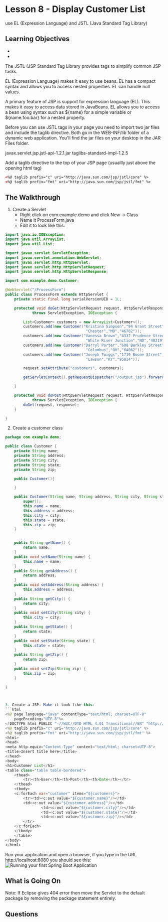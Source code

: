 <!-- enter lesson number and title below separated by hyphen-->
# Lesson 8 - Display Customer List

use EL (Expression Language) and JSTL (Java Standard Tag Library)
## Learning Objectives
*
*

The JSTL (JSP Standard Tag Library provides tags to simplify common JSP tasks.

EL (Expression Language) makes it easy to use beans. EL has a compact syntax and allows you to access nested properties. EL can handle null values.

A primary feature of JSP is support for expression language (EL). This makes it easy to access data stored in JavaBeans. EL allows you to access a bean using syntax such as ${name} for a simple variable or ${name.foo.bar} for a nested property.

Before you can use JSTL tags in your page you need to import two jar files and include the taglib directive. Both go in the WEB-INF/lib folder of a dynamic web application.  You'll find the jar files on your desktop in the JAR Files folder.

javax.servlet.jsp.jstl-api-1.2.1.jar
taglibs-standard-impl-1.2.5


Add a taglib directive to the top of your JSP page (usuallly just above the opening html tag)

```html
<%@ taglib prefix="c" uri="http://java.sun.com/jsp/jstl/core" %>
<%@ taglib prefix="fmt" uri="http://java.sun.com/jsp/jstl/fmt" %>
```


## The Walkthrough

1. Create a Servlet
	* Right click on com.example.demo and click New -> Class
	* Name it ProcessForm.java
	* Edit it to look like this:

```java
import java.io.IOException;
import java.util.ArrayList;
import java.util.List;

import javax.servlet.ServletException;
import javax.servlet.annotation.WebServlet;
import javax.servlet.http.HttpServlet;
import javax.servlet.http.HttpServletRequest;
import javax.servlet.http.HttpServletResponse;

import com.example.demo.Customer;

@WebServlet("/ProcessForm")
public class ProcessForm extends HttpServlet {
	private static final long serialVersionUID = 1L;

	protected void doGet(HttpServletRequest request, HttpServletResponse response)
			throws ServletException, IOException {

		List<Customer> customers = new ArrayList<Customer>();
		customers.add(new Customer("Kristina Simpson","94 Grant Street",
									"Chester","MO","46782"));
		customers.add(new Customer("Vanessa	Brown","4337 Prudence Street",
									"White River Junction","ND","48219"));
		customers.add(new Customer("Darryl Porter","608 Berkley Street",
									"Columbus","OH","64062"));
		customers.add(new Customer("Joseph Twiggs","1719 Boone Street",
									"Lawson","KY","95814"));

		request.setAttribute("customers", customers);

		getServletContext().getRequestDispatcher("/output.jsp").forward(request, response);

	}

	protected void doPost(HttpServletRequest request, HttpServletResponse response)
			throws ServletException, IOException {
		doGet(request, response);
	}

}

```


2. Create a customer class

```java
package com.example.demo;

public class Customer {
	private String name;
	private String address;
	private String city;
	private String state;
	private String zip;

	public Customer(){

	}

	public Customer(String name, String address, String city, String state, String zip) {
		super();
		this.name = name;
		this.address = address;
		this.city = city;
		this.state = state;
		this.zip = zip;
	}


	public String getName() {
		return name;
	}
	public void setName(String name) {
		this.name = name;
	}
	public String getAddress() {
		return address;
	}
	public void setAddress(String address) {
		this.address = address;
	}
	public String getCity() {
		return city;
	}
	public void setCity(String city) {
		this.city = city;
	}
	public String getState() {
		return state;
	}
	public void setState(String state) {
		this.state = state;
	}
	public String getZip() {
		return zip;
	}
	public void setZip(String zip) {
		this.zip = zip;
	}

}



3. Create a JSP. Make it look like this:
```html
<%@ page language="java" contentType="text/html; charset=UTF-8"
    pageEncoding="UTF-8"%>
<!DOCTYPE html PUBLIC "-//W3C//DTD HTML 4.01 Transitional//EN" "http://www.w3.org/TR/html4/loose.dtd">
<%@ taglib prefix="c" uri="http://java.sun.com/jsp/jstl/core" %>
<%@ taglib prefix="fmt" uri="http://java.sun.com/jsp/jstl/fmt" %>
<html>
<head>
<meta http-equiv="Content-Type" content="text/html; charset=UTF-8">
<title>Insert title here</title>
</head>
<body>
<h1>Customer List</h1>
<table class="table table-bordered">
    <thead>
        <tr><th>User</th><th>Post</th><th>Date</th></tr>
    </thead>
    <tbody>
    <c:forEach var="customer" items="${customers}">
        <tr><td><c:out value="${customer.name}"/></td>
        <td><c:out value="${customer.address}"/></td>
				<td><c:out value="${customer.city}"/></td>
				<td><c:out value="${customer.state}"/></td>
				<td><c:out value="${customer.zip}"/></td>
        </tr>
    </c:forEach>
    </tbody>
    </table>
</body>
</html>
```


Run your application and open a browser, if you type in the URL http://localhost:8080 you should see this:
![Running your first Spring Boot Application](img/Lesson01.png "Running your first Spring Boot Application")

## What is Going On
Note: If Eclipse gives 404 error then move the Servlet to the default package by removing the package statement entirely.


## Questions
